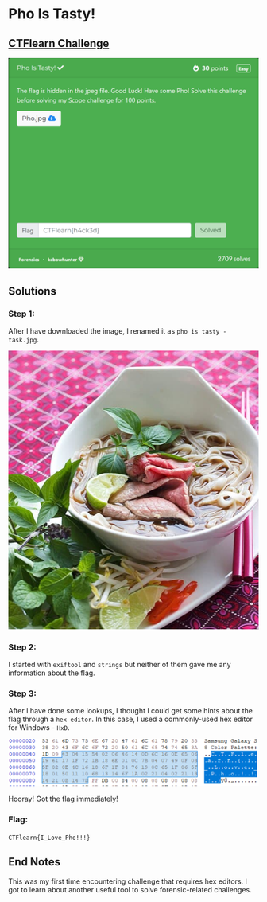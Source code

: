 # Pho Is Tasty!

## [CTFlearn Challenge](https://ctflearn.com/challenge/971)
<img src="pho is tasty - solved.png">

## Solutions
### Step 1:
After I have downloaded the image, I renamed it as ```pho is tasty - task.jpg```.

<img src="pho is tasty - task.jpg">

### Step 2: 
I started with ```exiftool``` and ```strings``` but neither of them gave me any information about the flag. 

### Step 3: 
After I have done some lookups, I thought I could get some hints about the flag through a ```hex editor```. In this case, I used a commonly-used hex editor for Windows - ```HxD```. 

<img src="pho is tasty - 1.png">

Hooray! Got the flag immediately!

### Flag: 
```CTFlearn{I_Love_Pho!!!}```

## End Notes
This was my first time encountering challenge that requires hex editors. I got to learn about another useful tool to solve forensic-related challenges. 
